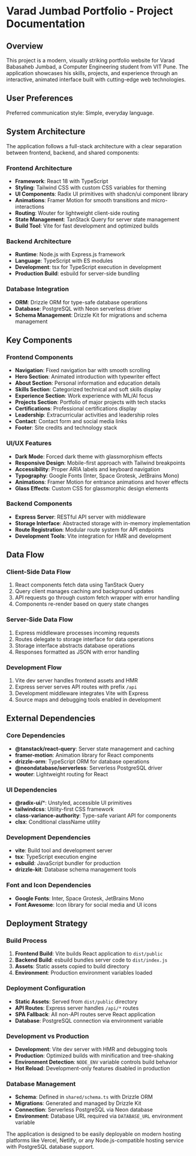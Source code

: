 # Varad Jumbad Portfolio - Project Documentation

## Overview

This project is a modern, visually striking portfolio website for Varad Babasaheb Jumbad, a Computer Engineering student from VIT Pune. The application showcases his skills, projects, and experience through an interactive, animated interface built with cutting-edge web technologies.

## User Preferences

Preferred communication style: Simple, everyday language.

## System Architecture

The application follows a full-stack architecture with a clear separation between frontend, backend, and shared components:

### Frontend Architecture
- **Framework**: React 18 with TypeScript
- **Styling**: Tailwind CSS with custom CSS variables for theming
- **UI Components**: Radix UI primitives with shadcn/ui component library
- **Animations**: Framer Motion for smooth transitions and micro-interactions
- **Routing**: Wouter for lightweight client-side routing
- **State Management**: TanStack Query for server state management
- **Build Tool**: Vite for fast development and optimized builds

### Backend Architecture
- **Runtime**: Node.js with Express.js framework
- **Language**: TypeScript with ES modules
- **Development**: tsx for TypeScript execution in development
- **Production Build**: esbuild for server-side bundling

### Database Integration
- **ORM**: Drizzle ORM for type-safe database operations
- **Database**: PostgreSQL with Neon serverless driver
- **Schema Management**: Drizzle Kit for migrations and schema management

## Key Components

### Frontend Components
- **Navigation**: Fixed navigation bar with smooth scrolling
- **Hero Section**: Animated introduction with typewriter effect
- **About Section**: Personal information and education details
- **Skills Section**: Categorized technical and soft skills display
- **Experience Section**: Work experience with ML/AI focus
- **Projects Section**: Portfolio of major projects with tech stacks
- **Certifications**: Professional certifications display
- **Leadership**: Extracurricular activities and leadership roles
- **Contact**: Contact form and social media links
- **Footer**: Site credits and technology stack

### UI/UX Features
- **Dark Mode**: Forced dark theme with glassmorphism effects
- **Responsive Design**: Mobile-first approach with Tailwind breakpoints
- **Accessibility**: Proper ARIA labels and keyboard navigation
- **Typography**: Google Fonts (Inter, Space Grotesk, JetBrains Mono)
- **Animations**: Framer Motion for entrance animations and hover effects
- **Glass Effects**: Custom CSS for glassmorphic design elements

### Backend Components
- **Express Server**: RESTful API server with middleware
- **Storage Interface**: Abstracted storage with in-memory implementation
- **Route Registration**: Modular route system for API endpoints
- **Development Tools**: Vite integration for HMR and development

## Data Flow

### Client-Side Data Flow
1. React components fetch data using TanStack Query
2. Query client manages caching and background updates
3. API requests go through custom fetch wrapper with error handling
4. Components re-render based on query state changes

### Server-Side Data Flow
1. Express middleware processes incoming requests
2. Routes delegate to storage interface for data operations
3. Storage interface abstracts database operations
4. Responses formatted as JSON with error handling

### Development Flow
1. Vite dev server handles frontend assets and HMR
2. Express server serves API routes with prefix `/api`
3. Development middleware integrates Vite with Express
4. Source maps and debugging tools enabled in development

## External Dependencies

### Core Dependencies
- **@tanstack/react-query**: Server state management and caching
- **framer-motion**: Animation library for React components
- **drizzle-orm**: TypeScript ORM for database operations
- **@neondatabase/serverless**: Serverless PostgreSQL driver
- **wouter**: Lightweight routing for React

### UI Dependencies
- **@radix-ui/***: Unstyled, accessible UI primitives
- **tailwindcss**: Utility-first CSS framework
- **class-variance-authority**: Type-safe variant API for components
- **clsx**: Conditional className utility

### Development Dependencies
- **vite**: Build tool and development server
- **tsx**: TypeScript execution engine
- **esbuild**: JavaScript bundler for production
- **drizzle-kit**: Database schema management tools

### Font and Icon Dependencies
- **Google Fonts**: Inter, Space Grotesk, JetBrains Mono
- **Font Awesome**: Icon library for social media and UI icons

## Deployment Strategy

### Build Process
1. **Frontend Build**: Vite builds React application to `dist/public`
2. **Backend Build**: esbuild bundles server code to `dist/index.js`
3. **Assets**: Static assets copied to build directory
4. **Environment**: Production environment variables loaded

### Deployment Configuration
- **Static Assets**: Served from `dist/public` directory
- **API Routes**: Express server handles `/api/*` routes
- **SPA Fallback**: All non-API routes serve React application
- **Database**: PostgreSQL connection via environment variable

### Development vs Production
- **Development**: Vite dev server with HMR and debugging tools
- **Production**: Optimized builds with minification and tree-shaking
- **Environment Detection**: `NODE_ENV` variable controls build behavior
- **Hot Reload**: Development-only features disabled in production

### Database Management
- **Schema**: Defined in `shared/schema.ts` with Drizzle ORM
- **Migrations**: Generated and managed by Drizzle Kit
- **Connection**: Serverless PostgreSQL via Neon database
- **Environment**: Database URL required via `DATABASE_URL` environment variable

The application is designed to be easily deployable on modern hosting platforms like Vercel, Netlify, or any Node.js-compatible hosting service with PostgreSQL database support.